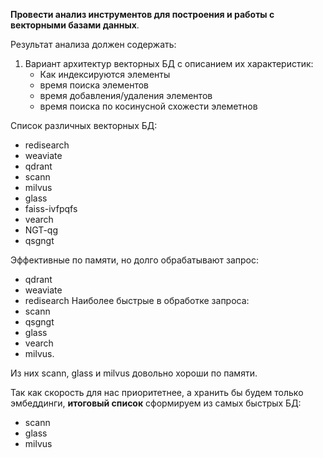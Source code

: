 **Провести анализ инструментов для построения и работы с векторными базами данных**.

Результат анализа должен содержать:
1) Вариант архитектур векторных БД с описанием их характеристик:
   - Как индексируются элементы
   - время поиска элементов
   - время добавления/удаления элементов
   - время поиска по косинусной схожести элеметнов

Список различных векторных БД:
- redisearch
- weaviate
- qdrant
- scann
- milvus
- glass
- faiss-ivfpqfs
- vearch
- NGT-qg
- qsgngt

Эффективные по памяти, но долго обрабатывают запрос:
- qdrant
- weaviate
- redisearch
Наиболее быстрые в обработке запроса:
- scann
- qsgngt
- glass
- vearch 
- milvus. 

Из них scann, glass и milvus довольно хороши по памяти.

Так как скорость для нас приоритетнее, а хранить бы будем только эмбеддинги, **итоговый список** сформируем из самых быстрых БД:
- scann
- glass
- milvus